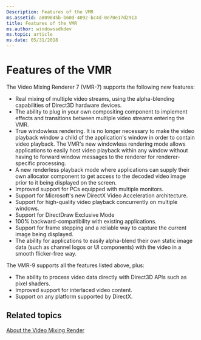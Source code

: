 ```yaml
---
Description: Features of the VMR
ms.assetid: a809045b-b60d-4092-bc4d-0e70e17d2913
title: Features of the VMR
ms.author: windowssdkdev
ms.topic: article
ms.date: 05/31/2018
---
```


# Features of the VMR

The Video Mixing Renderer 7 (VMR-7) supports the following new features:

-   Real mixing of multiple video streams, using the alpha-blending capabilities of Direct3D hardware devices.
-   The ability to plug in your own compositing component to implement effects and transitions between multiple video streams entering the VMR.
-   True windowless rendering. It is no longer necessary to make the video playback window a child of the application's window in order to contain video playback. The VMR's new windowless rendering mode allows applications to easily host video playback within any window without having to forward window messages to the renderer for renderer-specific processing.
-   A new renderless playback mode where applications can supply their own allocator component to get access to the decoded video image prior to it being displayed on the screen.
-   Improved support for PCs equipped with multiple monitors.
-   Support for Microsoft's new DirectX Video Acceleration architecture.
-   Support for high-quality video playback concurrently on multiple windows.
-   Support for DirectDraw Exclusive Mode
-   100% backward-compatibility with existing applications.
-   Support for frame stepping and a reliable way to capture the current image being displayed.
-   The ability for applications to easily alpha-blend their own static image data (such as channel logos or UI components) with the video in a smooth flicker-free way.

The VMR-9 supports all the features listed above, plus:

-   The ability to process video data directly with Direct3D APIs such as pixel shaders.
-   Improved support for interlaced video content.
-   Support on any platform supported by DirectX.

## Related topics

<dl> <dt>

[About the Video Mixing Render](about-the-video-mixing-render.md)
</dt> </dl>

 

 



